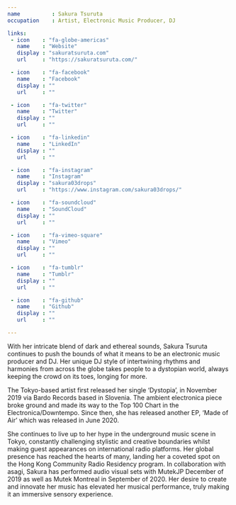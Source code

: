 ```yaml
---
name          : Sakura Tsuruta
occupation    : Artist, Electronic Music Producer, DJ

links:
 - icon    : "fa-globe-americas"
   name    : "Website"
   display : "sakuratsuruta.com"
   url     : "https://sakuratsuruta.com/"

 - icon    : "fa-facebook"
   name    : "Facebook"
   display : ""
   url     : ""

 - icon    : "fa-twitter"
   name    : "Twitter"
   display : ""
   url     : ""

 - icon    : "fa-linkedin"
   name    : "LinkedIn"
   display : ""
   url     : ""

 - icon    : "fa-instagram"
   name    : "Instagram"
   display : "sakura03drops"
   url     : "https://www.instagram.com/sakura03drops/"

 - icon    : "fa-soundcloud"
   name    : "SoundCloud"
   display : ""
   url     : ""

 - icon    : "fa-vimeo-square"
   name    : "Vimeo"
   display : ""
   url     : ""

 - icon    : "fa-tumblr"
   name    : "Tumblr"
   display : ""
   url     : ""

 - icon    : "fa-github"
   name    : "Github"
   display : ""
   url     : ""

---
```

With her intricate blend of dark and ethereal sounds, Sakura Tsuruta continues to push the bounds of what it means to be an electronic music producer and DJ. Her unique DJ style of intertwining rhythms and harmonies from across the globe takes people to a dystopian world, always keeping the crowd on its toes, longing for more.

The Tokyo-based artist first released her single ‘Dystopia’, in November 2019 via Bardo Records based in Slovenia. The ambient electronica piece broke ground and made its way to the Top 100 Chart in the Electronica/Downtempo. Since then, she has released another EP, ‘Made of Air’ which was released in June 2020.

She continues to live up to her hype in the underground music scene in Tokyo, constantly challenging stylistic and creative boundaries whilst making guest appearances on international radio platforms. Her global presence has reached the hearts of many, landing her a coveted spot on the Hong Kong Community Radio Residency program. In collaboration with asagi, Sakura has performed audio visual sets with MutekJP December of 2019 as well as Mutek Montreal in September of 2020. Her desire to create and innovate her music has elevated her musical performance, truly making it an immersive sensory experience.